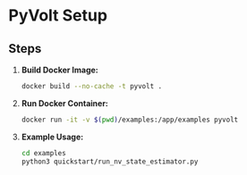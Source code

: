# PyVolt Setup

## Steps

1. **Build Docker Image:**

    ```bash
    docker build --no-cache -t pyvolt .
    ```

2. **Run Docker Container:**

    ```bash
    docker run -it -v $(pwd)/examples:/app/examples pyvolt
    ```

3. **Example Usage:**

    ```bash
    cd examples
    python3 quickstart/run_nv_state_estimator.py
    ```
